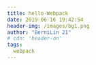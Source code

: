 ```yaml
---
title: hello-Webpack
date: 2019-06-16 19:42:54
header-img: /images/bg1.png
author: "BerniLin 21"
# cdn: 'header-on'
tags:
  webpack
---
```

